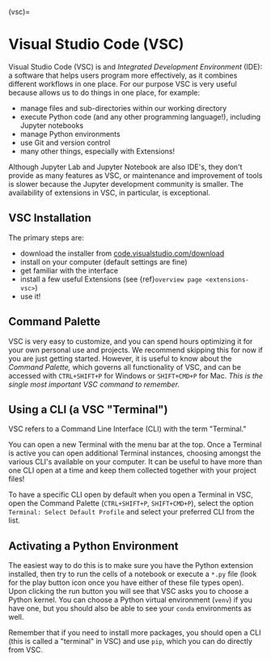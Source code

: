 (vsc)=
# Visual Studio Code (VSC)

Visual Studio Code (VSC) is and _Integrated Development Environment_ (IDE): a software that helps users program more effectively, as it combines different workflows in one place. For our purpose VSC is very useful because allows us to do things in one place, for example:
- manage files and sub-directories within our working directory
- execute Python code (and any other programming language!), including Jupyter notebooks
- manage Python environments
- use Git and version control
- many other things, especially with Extensions!

Although Jupyter Lab and Jupyter Notebook are also IDE's, they don't provide as many features as VSC, or maintenance and improvement of tools is slower because the Jupyter development community is smaller. The availability of extensions in VSC, in particular, is exceptional. 

## VSC Installation

The primary steps are:
- download the installer from [code.visualstudio.com/download](https://code.visualstudio.com/download)
- install on your computer (default settings are fine)
- get familiar with the interface
- install a few useful Extensions (see {ref}`overview page <extensions-vsc>`)
- use it!

## Command Palette

VSC is very easy to customize, and you can spend hours optimizing it for your own personal use and projects. We recommend skipping this for now if you are just getting started. However, it is useful to know about the _Command Palette,_ which governs all functionality of VSC, and can be accessed with `CTRL+SHIFT+P` for Windows or `SHIFT+CMD+P` for Mac. _This is the single most important VSC command to remember._

## Using a CLI (a VSC "Terminal")

VSC refers to a Command Line Interface (CLI) with the term "Terminal."

You can open a new Terminal with the menu bar at the top. Once a Terminal is active you can open additional Terminal instances, choosing amongst the various CLI's available on your computer. It can be useful to have more than one CLI open at a time and keep them collected together with your project files!

To have a specific CLI open by default when you open a Terminal in VSC, open the Command Palette (`CTRL+SHIFT+P`, `SHIFT+CMD+P`), select the option `Terminal: Select Default Profile` and select your preferred CLI from the list.

## Activating a Python Environment

The easiest way to do this is to make sure you have the Python extension installed, then try to run the cells of a notebook or execute a `*.py` file (look for the play button icon once you have either of these file types open). Upon clicking the run button you will see that VSC asks you to choose a Python kernel. You can choose a Python virtual environment (`venv`) if you have one, but you should also be able to see your `conda` environments as well.

Remember that if you need to install more packages, you should open a CLI (this is called a "terminal" in VSC) and use `pip`, which you can do directly from VSC.